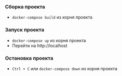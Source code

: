### Сборка проекта
* `docker-compose build` из корня проекта

### Запуск проекта
* `docker-compose up` из корня проекта
* Перейти на http://localhost

### Остановка проекта
* `Ctrl + C` или `docker-compose down` из корня проекта